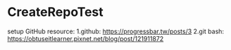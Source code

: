# CreateRepoTest
setup GitHub
resource: 
1.github: https://progressbar.tw/posts/3
2.git bash: https://obtuseitlearner.pixnet.net/blog/post/121911872
